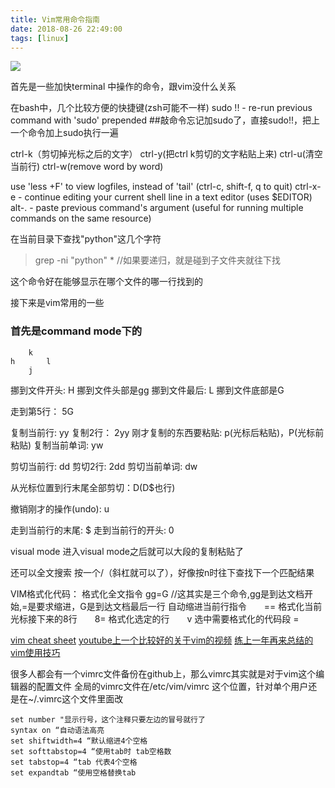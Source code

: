 ```yaml
---
title: Vim常用命令指南
date: 2018-08-26 22:49:00
tags: [linux]
---
```


![](https://www.haldir66.ga/static/imgs/food_truck_hotdog_night_city.jpg)
<!--more-->


首先是一些加快terminal 中操作的命令，跟vim没什么关系

在bash中，几个比较方便的快捷键(zsh可能不一样)
sudo !! - re-run previous command with 'sudo' prepended ##敲命令忘记加sudo了，直接sudo!!，把上一个命令加上sudo执行一遍

ctrl-k（剪切掉光标之后的文字）
ctrl-y(把ctrl k剪切的文字粘贴上来) 
ctrl-u(清空当前行)
ctrl-w(remove word by word)

use 'less +F' to view logfiles, instead of 'tail' (ctrl-c, shift-f, q to quit)
ctrl-x-e - continue editing your current shell line in a text editor (uses $EDITOR)
alt-. - paste previous command's argument (useful for running multiple commands on the same resource)

在当前目录下查找"python"这几个字符
>grep -ni "python" * //如果要递归，就是碰到子文件夹就往下找

这个命令好在能够显示在哪个文件的哪一行找到的



接下来是vim常用的一些
### 首先是command mode下的
```
    k
h       l
    j
```
挪到文件开头: H 挪到文件头部是gg
挪到文件最后: L 挪到文件底部是G

走到第5行： 5G


复制当前行: yy
复制2行： 2yy
刚才复制的东西要粘贴: p(光标后粘贴)，P(光标前粘贴)
复制当前单词: yw

剪切当前行: dd
剪切2行: 2dd
剪切当前单词: dw

从光标位置到行末尾全部剪切：D(D$也行)

撤销刚才的操作(undo): u

走到当前行的末尾: $
走到当前行的开头: 0



visual mode
进入visual mode之后就可以大段的复制粘贴了


还可以全文搜索
按一个/（斜杠就可以了），好像按n时往下查找下一个匹配结果


VIM格式化代码：
格式化全文指令 gg=G //这其实是三个命令,gg是到达文档开始,=是要求缩进，G是到达文档最后一行
自动缩进当前行指令　　==
格式化当前光标接下来的8行　　8=
格式化选定的行　　v 选中需要格式化的代码段 =


[vim cheat sheet](https://vim.rtorr.com/)
[youtube上一个比较好的关于vim的视频](https://www.youtube.com/watch?v=Nim4_f5QUxA)
[练上一年再来总结的vim使用技巧](http://www.pchou.info/linux/2016/11/10/vim-skill.html)

很多人都会有一个vimrc文件备份在github上，那么vimrc其实就是对于vim这个编辑器的配置文件
全局的vimrc文件在/etc/vim/vimrc 这个位置，针对单个用户还是在~/.vimrc这个文件里面改

```
set number "显示行号，这个注释只要左边的冒号就行了
syntax on “自动语法高亮 
set shiftwidth=4 “默认缩进4个空格 
set softtabstop=4 “使用tab时 tab空格数 
set tabstop=4 “tab 代表4个空格 
set expandtab “使用空格替换tab
```


